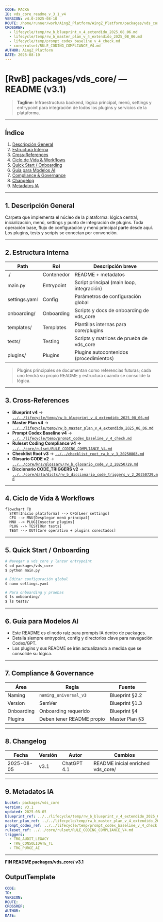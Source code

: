 ```yaml
---
CODE: PACKA
ID: vds_core_readme_v_3_1_v4
VERSION: v4.0-2025-08-10
ROUTE: /home/runner/work/AingZ_Platform/AingZ_Platform/packages/vds_core/vds_core_readme_v_3_1.md
CROSSREF:
  - lifecycle/temp/rw_b_blueprint_v_4_extendido_2025_08_06.md
  - lifecycle/temp/rw_b_master_plan_v_4_extendido_2025_08_06.md
  - lifecycle/temp/prompt_codex_baseline_v_4_check.md
  - core/rulset/RULE_CODING_COMPLIANCE_V4.md
AUTHOR: AingZ_Platform
DATE: 2025-08-10
---
```

# [RwB] packages/vds_core/ — README (v3.1)

> **Tagline:** Infraestructura backend, lógica principal, menú, settings y entrypoint para integración de todos los plugins y servicios de la plataforma.

---

## Índice
1. [Descripción General](#1-descripción-general)
2. [Estructura Interna](#2-estructura-interna)
3. [Cross‑References](#3-cross-references)
4. [Ciclo de Vida & Workflows](#4-ciclo-de-vida--workflows)
5. [Quick Start / Onboarding](#5-quick-start--onboarding)
6. [Guía para Modelos AI](#6-guía-para-modelos-ai)
7. [Compliance & Governance](#7-compliance--governance)
8. [Changelog](#8-changelog)
9. [Metadatos IA](#9-metadatos-ia)

---

## 1. Descripción General

Carpeta que implementa el núcleo de la plataforma: lógica central, inicialización, menú, settings y punto de integración de plugins. Toda operación base, flujo de configuración y menú principal parte desde aquí. Los plugins, tests y scripts se conectan por convención.

---

## 2. Estructura Interna

| Path         | Rol          | Descripción breve                          |
| ------------ | ------------| ------------------------------------------ |
| ./           | Contenedor  | README + metadatos                        |
| main.py      | Entrypoint  | Script principal (main loop, integración)  |
| settings.yaml| Config      | Parámetros de configuración global         |
| onboarding/  | Onboarding  | Scripts y docs de onboarding de vds_core   |
| templates/   | Templates   | Plantillas internas para core/plugins      |
| tests/       | Testing     | Scripts y matrices de prueba de vds_core   |
| plugins/     | Plugins     | Plugins autocontenidos (procedimientos)    |

> Plugins principales se documentan como referencias futuras; cada uno tendrá su propio README y estructura cuando se consolide la lógica.

---

## 3. Cross‑References

- **Blueprint v4** → [`../../lifecycle/temp/rw_b_blueprint_v_4_extendido_2025_08_06.md`](../../lifecycle/temp/rw_b_blueprint_v_4_extendido_2025_08_06.md)
- **Master Plan v4** → [`../../lifecycle/temp/rw_b_master_plan_v_4_extendido_2025_08_06.md`](../../lifecycle/temp/rw_b_master_plan_v_4_extendido_2025_08_06.md)
- **Prompt Codex Baseline v4** → [`../../lifecycle/temp/prompt_codex_baseline_v_4_check.md`](../../lifecycle/temp/prompt_codex_baseline_v_4_check.md)
- **Ruleset Coding Compliance v4** → [`../../core/rulset/RULE_CODING_COMPLIANCE_V4.md`](../../core/rulset/RULE_CODING_COMPLIANCE_V4.md)
- **Checklist Root v3** → [`../../checklist_root_rw_b_v_3_20250803.md`](../../checklist_root_rw_b_v_3_20250803.md)
- **Glosario CODE v2** → [`../../core/kns/glossary/rw_b_glosario_code_v_2_20250729.md`](../../core/kns/glossary/rw_b_glosario_code_v_2_20250729.md)
- **Diccionario CODE_TRIGGERS v2** → [`../../core/data/dicts/rw_b_diccionario_code_triggers_v_2_20250729.md`](../../core/data/dicts/rw_b_diccionario_code_triggers_v_2_20250729.md)

---

## 4. Ciclo de Vida & Workflows

```mermaid
flowchart TD
  STRT[Inicio plataforma] --> CFG[Leer settings]
  CFG --> MNU[Desplegar menú principal]
  MNU --> PLUG[Inyectar plugins]
  PLUG --> TEST[Run tests]
  TEST --> OUT[Core operativo + plugins conectados]
```

---

## 5. Quick Start / Onboarding

```bash
# Navegar a vds_core y lanzar entrypoint
$ cd packages/vds_core
$ python main.py

# Editar configuración global
$ nano settings.yaml

# Para onboarding y pruebas
$ ls onboarding/
$ ls tests/
```

---

## 6. Guía para Modelos AI

- Este README es el nodo raíz para prompts IA dentro de packages.
- Detalla siempre entrypoint, config y directorios clave para navegación Codex/GPT.
- Los plugins y sus README se irán actualizando a medida que se consolide su lógica.

---

## 7. Compliance & Governance

| Área      | Regla                    | Fuente         |
| --------- | ------------------------ | -------------- |
| Naming    | `naming_universal_v3`    | Blueprint §2.2 |
| Version   | SemVer                   | Blueprint §1.3 |
| Onboarding| Onboarding requerido     | Blueprint §4   |
| Plugins   | Deben tener README propio| Master Plan §3 |

---

## 8. Changelog

| Fecha      | Versión | Autor      | Cambios                             |
| ---------- | ------- | ---------- | ----------------------------------- |
| 2025-08-05 | v3.1    | ChatGPT 4.1 | README inicial enriched vds_core/   |

---

## 9. Metadatos IA
```yaml
bucket: packages/vds_core
version: v3.1
updated: 2025-08-05
blueprint_ref: ../../lifecycle/temp/rw_b_blueprint_v_4_extendido_2025_08_06.md
master_plan_ref: ../../lifecycle/temp/rw_b_master_plan_v_4_extendido_2025_08_06.md
prompt_codex_ref: ../../lifecycle/temp/prompt_codex_baseline_v_4_check.md
ruleset_ref: ../../core/rulset/RULE_CODING_COMPLIANCE_V4.md
triggers:
  - TRG_AUDIT_LEGACY
  - TRG_CONSOLIDATE_TL
  - TRG_PURGE_AI
```

---

**FIN README packages/vds_core/ v3.1**

## OutputTemplate
```yaml
CODE:
ID:
VERSION:
ROUTE:
CROSSREF:
AUTHOR:
DATE:
```
